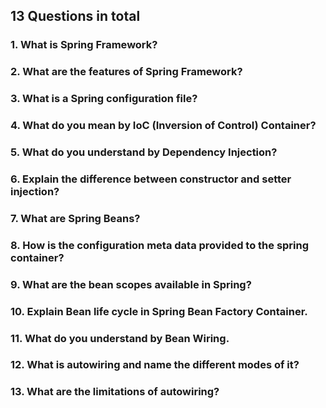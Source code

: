 ## 13 Questions in total
### 1. What is Spring Framework?

### 2. What are the features of Spring Framework?

### 3. What is a Spring configuration file?

### 4. What do you mean by IoC (Inversion of Control) Container?

### 5. What do you understand by Dependency Injection?

### 6. Explain the difference between constructor and setter injection?

### 7. What are Spring Beans?

### 8. How is the configuration meta data provided to the spring container?

### 9. What are the bean scopes available in Spring?

### 10. Explain Bean life cycle in Spring Bean Factory Container.

### 11. What do you understand by Bean Wiring.

### 12. What is autowiring and name the different modes of it?

### 13. What are the limitations of autowiring?